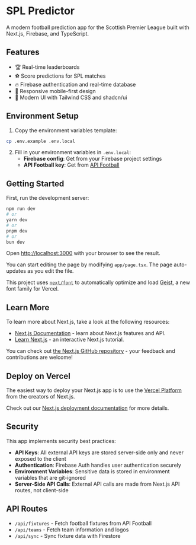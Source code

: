 # SPL Predictor

A modern football prediction app for the Scottish Premier League built with Next.js, Firebase, and TypeScript.

## Features

- 🏆 Real-time leaderboards
- ⚽ Score predictions for SPL matches
- 🔥 Firebase authentication and real-time database
- 📱 Responsive mobile-first design
- 🎨 Modern UI with Tailwind CSS and shadcn/ui

## Environment Setup

1. Copy the environment variables template:
```bash
cp .env.example .env.local
```

2. Fill in your environment variables in `.env.local`:
   - **Firebase config**: Get from your Firebase project settings
   - **API Football key**: Get from [API Football](https://rapidapi.com/api-sports/api/api-football/)

## Getting Started

First, run the development server:

```bash
npm run dev
# or
yarn dev
# or
pnpm dev
# or
bun dev
```

Open [http://localhost:3000](http://localhost:3000) with your browser to see the result.

You can start editing the page by modifying `app/page.tsx`. The page auto-updates as you edit the file.

This project uses [`next/font`](https://nextjs.org/docs/app/building-your-application/optimizing/fonts) to automatically optimize and load [Geist](https://vercel.com/font), a new font family for Vercel.

## Learn More

To learn more about Next.js, take a look at the following resources:

- [Next.js Documentation](https://nextjs.org/docs) - learn about Next.js features and API.
- [Learn Next.js](https://nextjs.org/learn) - an interactive Next.js tutorial.

You can check out [the Next.js GitHub repository](https://github.com/vercel/next.js) - your feedback and contributions are welcome!

## Deploy on Vercel

The easiest way to deploy your Next.js app is to use the [Vercel Platform](https://vercel.com/new?utm_medium=default-template&filter=next.js&utm_source=create-next-app&utm_campaign=create-next-app-readme) from the creators of Next.js.

Check out our [Next.js deployment documentation](https://nextjs.org/docs/app/building-your-application/deploying) for more details.

## Security

This app implements security best practices:

- **API Keys**: All external API keys are stored server-side only and never exposed to the client
- **Authentication**: Firebase Auth handles user authentication securely
- **Environment Variables**: Sensitive data is stored in environment variables that are git-ignored
- **Server-Side API Calls**: External API calls are made from Next.js API routes, not client-side

## API Routes

- `/api/fixtures` - Fetch football fixtures from API Football
- `/api/teams` - Fetch team information and logos
- `/api/sync` - Sync fixture data with Firestore
